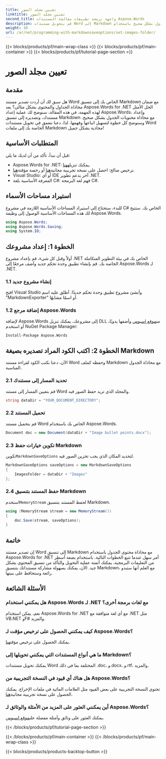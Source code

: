 ```yaml
---
title: تعيين مجلد الصور
linktitle: تعيين مجلد الصور
second_title: واجهة برمجة تطبيقات معالجة المستندات Aspose.Words
description: قم بتحويل مستندات Word إلى Markdown مع محاذاة الجدول بشكل صحيح باستخدام Aspose.Words for .NET. اتبع دليلنا المفصل للحصول على نتائج مثالية.
weight: 10
url: /ar/net/programming-with-markdownsaveoptions/set-images-folder/
---
```


{{< blocks/products/pf/main-wrap-class >}}
{{< blocks/products/pf/main-container >}}
{{< blocks/products/pf/tutorial-page-section >}}

# تعيين مجلد الصور

## مقدمة

هل سبق لك أن أردت تصدير مستند Word الخاص بك إلى تنسيق Markdown مع ضمان محاذاة الجداول والمحتوى بشكل مثالي؟ يعد Aspose.Words for .NET الحل الأمثل لهذه المهمة. في هذه المقالة، سنوضح لك عملية إعداد Aspose.Words، وإعداد مستندك، وتصديره إلى تنسيق Markdown مع محاذاة محتويات الجدول بشكل صحيح. وسنوضح كل خطوة لتسهيل اتباعها وفهمها. لذا، دعنا نتعمق في تحويل مستندات Word الخاصة بك إلى ملفات Markdown محاذية بشكل جميل!

## المتطلبات الأساسية

قبل أن نبدأ، تأكد من أن لديك ما يلي:

-  Aspose.Words for .NET: يمكنك تنزيله[هنا](https://releases.aspose.com/words/net/).
-  ترخيص صالح: احصل على نسخة تجريبية مجانية[هنا](https://releases.aspose.com/) أو رخصة مؤقتة[هنا](https://purchase.aspose.com/temporary-license/).
- Visual Studio: أو أي IDE آخر يدعم تطوير .NET.
- المعرفة الأساسية بلغة C#: فهم لغة البرمجة C#.

## استيراد مساحات الأسماء

للبدء، ستحتاج إلى استيراد المساحات الأساسية اللازمة في مشروع C# الخاص بك. ستتيح لك هذه المساحات الأساسية الوصول إلى وظيفة Aspose.Words.

```csharp
using Aspose.Words;
using Aspose.Words.Saving;
using System.IO;
```

## الخطوة 1: إعداد مشروعك

أولاً وقبل كل شيء، قم بإعداد مشروع .NET الخاص بك في بيئة التطوير المتكاملة الخاصة بك. قم بإنشاء تطبيق وحدة تحكم جديد وأضف مرجعًا إلى Aspose.Words لـ .NET.

### 1.1 إنشاء مشروع جديد

افتح Visual Studio وأنشئ مشروع تطبيق وحدة تحكم جديدًا. أطلق عليه اسم "MarkdownExporter" أو اسمًا مشابهًا.

### 1.2 إضافة مرجع Aspose.Words

 لإضافة Aspose.Words إلى مشروعك، يمكنك تنزيل DLL من[موقع اسبوس](https://releases.aspose.com/words/net/) وأضفها يدويًا، أو استخدم NuGet Package Manager:

```bash
Install-Package Aspose.Words
```

## الخطوة 2: اكتب الكود المراد تصديره بصيغة Markdown

الآن، دعنا نكتب الكود لقراءة مستند Word وحفظه كملف Markdown مع محاذاة الجدول المناسبة.

### 2.1 تحديد المسار إلى مستندك

قم بتعيين المسار إلى مستند Word والمجلد الذي تريد حفظ الصور فيه.

```csharp
string dataDir = "YOUR_DOCUMENT_DIRECTORY";
```

### 2.2 تحميل المستند

قم بتحميل مستند Word الخاص بك باستخدام Aspose.Words.

```csharp
Document doc = new Document(dataDir + "Image bullet points.docx");
```

### 2.3 تكوين خيارات حفظ Markdown

 تكوين`MarkdownSaveOptions` لتحديد المكان الذي يجب تخزين الصور فيه.

```csharp
MarkdownSaveOptions saveOptions = new MarkdownSaveOptions
{
    ImagesFolder = dataDir + "Images"
};
```

### 2.4 حفظ المستند بتنسيق Markdown

 استخدم`MemoryStream` لحفظ المستند بتنسيق Markdown.

```csharp
using (MemoryStream stream = new MemoryStream())
{
    doc.Save(stream, saveOptions);
}
```

## خاتمة

إن تصدير مستند Word إلى تنسيق Markdown مع محاذاة محتوى الجدول باستخدام Aspose.Words for .NET أمر سهل عندما تتبع الخطوات التالية. باستخدام بضعة أسطر من التعليمات البرمجية، يمكنك أتمتة عملية التحويل والتأكد من تنسيق المحتوى بشكل جيد. الآن، يمكنك بسهولة مشاركة مستنداتك بتنسيق Markdown، مع العلم أنها ستبدو رائعة وستحافظ على بنيتها.

## الأسئلة الشائعة

### هل يمكنني استخدام Aspose.Words لـ .NET مع لغات برمجة أخرى؟

نعم، يمكن استخدام Aspose.Words for .NET مع أي لغة متوافقة مع .NET مثل VB.NET وF# والمزيد.

### كيف يمكنني الحصول على ترخيص مؤقت لـ Aspose.Words؟

يمكنك الحصول على ترخيص مؤقت[هنا](https://purchase.aspose.com/temporary-license/).

### ما هي أنواع المستندات التي يمكنني تحويلها إلى Markdown؟

يمكنك تحويل مستندات Word المختلفة بما في ذلك .doc، و.docx، و.rtf، والمزيد.

### هل هناك أي قيود في النسخة التجريبية من Aspose.Words؟

تحتوي النسخة التجريبية على بعض القيود مثل العلامات المائية في ملفات الإخراج. يمكنك الحصول على نسخة تجريبية مجانية[هنا](https://releases.aspose.com/).

### أين يمكنني العثور على المزيد من الأمثلة والوثائق لـ Aspose.Words؟

 يمكنك العثور على وثائق وأمثلة مفصلة على[موقع اسبوس](https://reference.aspose.com/words/net/).

{{< /blocks/products/pf/tutorial-page-section >}}

{{< /blocks/products/pf/main-container >}}
{{< /blocks/products/pf/main-wrap-class >}}

{{< blocks/products/products-backtop-button >}}
